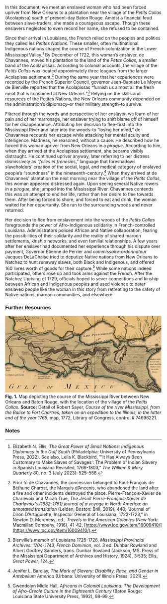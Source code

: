 In this document, we meet an enslaved woman who had been forced upriver from New Orleans to a plantation near the village of the *Petits Collas* (Acolapissa) south of present-day Baton Rouge. Amidst a financial feud between slave-traders, she made a courageous escape. Though these enslavers neglected to even record her name, she refused to be contained.  
  
Since their arrival in Louisiana, the French relied on the peoples and polities they called les *Petites Nations*. These smaller, often multinational Indigenous nations shaped the course of French colonization in the Lower Mississippi Valley.[^i] By December of 1722, this woman’s enslaver, de Chavannes, moved his plantation to the land of the *Petits Collas*, a smaller band of the Acolapissas. According to colonial accounts, the village of the *Petits Collas* was located approximately three leagues from the larger Acolapissa settlement.[^ii] During the same year that her experiences were recorded by the French Superior Council, governor Jean-Baptiste Le Moyne de Bienville reported that the Acolapissas “furnish us almost all the fresh meat that is consumed at New Orleans.”[^iii] Relying on the skills and resources of the Petites Nations, the New Orleans community depended on the administration’s diplomacy–or their military strength–to survive.  
  
Filtered through the words and perspective of her enslaver, we learn of her pain and of her marronage, her enslaver trying to shift blame off of himself for her disappearance. Attributing her decision to flee–first into the Mississippi River and later into the woods–to “losing her mind,” de Chavannes recounts her escape while attacking her mental acuity and intelligence. Madness, he reasoned, without a cause. He described how he forced this woman upriver from New Orleans in a *pirogue*. According to him, when they arrived at the Acolapissa settlement, she became visibly distraught. He continued upriver anyway, later referring to her distress dismissively as “*folies et frenesies*,” language that foreshadows slaveholders’ creation of the social, legal, and medical category of enslaved people’s “soundness” in the nineteenth-century.[^iv] When they arrived at de Chavannes’ plantation the next morning near the village of the *Petits Collas*, this woman appeared distressed again. Upon seeing several Native rowers in a *pirogue*, she jumped into the Mississippi River. Chavannes contends this was an attempt to end her life, rather than her desire to flee towards them. After being forced to shore, and forced to eat and drink, the woman waited for her opportunity. She ran to the surrounding woods and never returned.  
  
Her decision to flee from enslavement into the woods of the *Petits Collas* foregrounds the power of Afro-Indigenous solidarity in French-controlled Louisiana. Administrators policed African and Native collaboration, fearing the possibilities of their solidarity and the reality of shared maroon settlements, kinship networks, and even familial relationships. A few years after her enslaver had documented her experience through his dispute over payment, Governor Étienne de Perrier and *commissaire-ordonnateur* Jacques DeLaChaise tried to deputize Native nations from New Orleans to Natchez to hunt runaway slaves, both Black and Indigenous, and offered 160 livres worth of goods for their capture.[^v] While some nations indeed participated, others rose up and took arms against the French. After the Natchez Uprising of 1729, officials hoped to sever connections and kinship between African and Indigenous peoples and used violence to deter enslaved people like the woman in this story from retreating to the safety of Native nations, maroon communities, and elsewhere.  
  
### Further Resources
  
![1765 map of Southern Louisiana](/objects/s006-01.png)
**Fig. 1.** Map depicting the course of the Mississippi River between New Orleans and Baton Rouge, with the location of the village of the *Petits Collas*. **Source:** Detail of Robert Sayer, *Course of the river Mississippi, from the Balise to Fort Chartres; taken on an expedition to the Illinois, in the latter end of the year 1765*, map, 1772, Library of Congress, control # 74696221.

### Notes  
  
[^i]: Elizabeth N. Ellis, *The Great Power of Small Nations: Indigenous Diplomacy in the Gulf South* (Philadelphia: University of Pennsylvania Press, 2022). See also, Leila K. Blackbird, "'It Has Always Been Customary to Make Slaves of Savages': The Problem of Indian Slavery in Spanish Louisiana Revisited, 1769-1803," *The William & Mary Quarterly*  80, no. 3 (July 2023): 525–558.  
  
[^ii]: Prior to de Chavannes, the concession belonged to Paul-François de Béthune Charost, the Marquis d’Ancenis, who abandoned the land after a fire and other incidents destroyed the place. Pierre-François-Xavier de Charlevoix and Micah True, *The Jesuit Pierre-François-Xavier de Charlevoix’s (1682-1761) journal of a voyage in North America: an annotated translation* (Leiden, Boston: Brill, 2019), 448; “Journal of Diron D’Artaguiette, Inspector General of Louisiana, 1722-1723,” in Newton D. Mereness, ed., *Travels in the American Colonies* (New York: Macmillan Company, 1916), 41-42, [https://www.loc.gov/item/16009410/](https://www.loc.gov/item/16009410/).  
  
[^iii]: Bienville’s memoir of Louisiana 1725-1726, *Mississippi Provincial Archives: 1704-1743, French Dominion*, vol. 3 ed. Dunbar Rowland and Albert Godfrey Sanders, trans. Dunbar Rowland (Jackson, MS: Press of the Mississippi Department of Archives and History, 1924), 3:535; Ellis, *Great Power*, 124. 
  
[^iv]: Jenifer L. Barclay, *The Mark of Slavery: Disability, Race, and Gender in Antebellum America* (Urbana: University of Illinois Press, 2021).  
[^v]: Gwendolyn Midlo Hall, *Africans in Colonial Louisiana: The Development of Afro-Creole Culture in the Eighteenth Century* (Baton Rouge: Louisiana State University Press, 1992), 98-99.
  